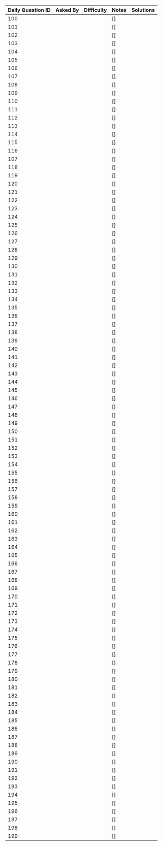 Daily Question ID | Asked By | Difficulty | Notes | Solutions 
----------------- | -------- | ---------- | ----- | ---------
100 | |  | [] | 
101 | |  | [] | 
102 | |  | [] |
103 | |  | [] |
104 | |  | [] |
105 | |  | [] |
106 | |  | [] |
107 | |  | [] |
108 | |  | [] |
109 | |  | [] |
110 | |  | [] |
111 | |  | [] |
112 | |  | [] |
113 | |  | [] |
114 | |  | [] |
115 | |  | [] |
116 | |  | [] |
107 | |  | [] |
118 | |  | [] |
119 | |  | [] |
120 | |  | [] |
121 | |  | [] |
122 | |  | [] |
123 | |  | [] |
124 | |  | [] |
125 | |  | [] |
126 | |  | [] |
127 | |  | [] |
128 | |  | [] |
129 | |  | [] |
130 | |  | [] |
131 | |  | [] |
132 | |  | [] |
133 | |  | [] |
134 | |  | [] |
135 | |  | [] |
136 | |  | [] |
137 | |  | [] |
138 | |  | [] |
139 | |  | [] |
140 | |  | [] |
141 | |  | [] |
142 | |  | [] |
143 | |  | [] |
144 | |  | [] |
145 | |  | [] |
146 | |  | [] |
147 | |  | [] |
148 | |  | [] |
149 | |  | [] |
150 | |  | [] |
151 | |  | [] |
152 | |  | [] |
153 | |  | [] |
154 | |  | [] |
155 | |  | [] |
156 | |  | [] |
157 | |  | [] |
158 | |  | [] |
159 | |  | [] |
160 | |  | [] |
161 | |  | [] |
162 | |  | [] |
163 | |  | [] |
164 | |  | [] |
165 | |  | [] |
166 | |  | [] |
167 | |  | [] |
168 | |  | [] |
169 | |  | [] |
170 | |  | [] |
171 | |  | [] |
172 | |  | [] |
173 | |  | [] |
174 | |  | [] |
175 | |  | [] |
176 | |  | [] |
177 | |  | [] |
178 | |  | [] |
179 | |  | [] |
180 | |  | [] |
181 | |  | [] |
182 | |  | [] |
183 | |  | [] |
184 | |  | [] |
185 | |  | [] |
186 | |  | [] |
187 | |  | [] |
188 | |  | [] |
189 | |  | [] |
190 | |  | [] |
191 | |  | [] |
192 | |  | [] |
193 | |  | [] |
194 | |  | [] |
195 | |  | [] |
196 | |  | [] |
197 | |  | [] |
198 | |  | [] |
199 | |  | [] |
